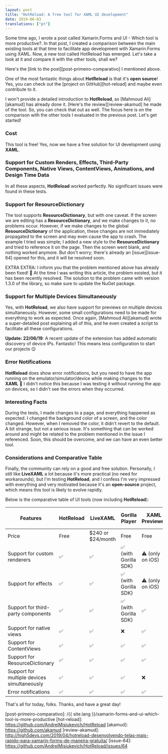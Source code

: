 ```yaml
---
layout: post
title: "HotReload: A free tool for XAML UI development"
date: 2019-06-03
translations: ["pt"]
---
```


<p class="intro"><span class="dropcap">S</span>ome time ago, I wrote a post called Xamarin.Forms and UI - Which tool is more productive?. In that post, I created a comparison between the main existing tools at that time to facilitate app development with Xamarin.Forms using XAML. Now, a new tool called HotReload has emerged. Let's take a look at it and compare it with the other tools, shall we?</p>

Here's the [link to the post][post-primeiro-comparativo] I mentioned above.

One of the most fantastic things about **HotReload** is that it's **open source**! Yes, you can check out the [project on GitHub][hot-reload] and maybe even contribute to it.

I won't provide a detailed introduction to **HotReload**, as [Mahmoud Ali][akamud] has already done it. [Here's the review][review-akamud] he made of the tool. So, you can check that out as well. The focus here is on the comparison with the other tools I evaluated in the previous post. Let's get started!

### Cost
This tool is free! Yes, now we have a free solution for UI development using **XAML**.

### Support for Custom Renders, Effects, Third-Party Components, Native Views, ContentViews, Animations, and Design Time Data
In all these aspects, **HotReload** worked perfectly. No significant issues were found in these tests.

### Support for ResourceDictionary
The tool supports **ResourceDictionary**, but with one caveat. If the screen we are editing has a **ResourceDictionary**, and we make changes to it, no problems occur. However, if we make changes to the global **ResourceDictionary** of the application, these changes are not immediately propagated to the screen and may even cause the app to crash. The example I tried was simple; I added a new style to the **ResourceDictionary** and tried to reference it on the page. Then the screen went blank, and nothing worked anymore. But don't worry; there's already an [issue][issue-64] opened for this, and it will be resolved soon.

EXTRA EXTRA: I inform you that the problem mentioned above has already been fixed! 🙂 At the time I was writing this article, the problem existed, but it has been recently resolved. The solution to the problem came with version 1.3.0 of the library, so make sure to update the NuGet package.

### Support for Multiple Devices Simultaneously
Yes, with **HotReload**, we also have support for previews on multiple devices simultaneously. However, some small configurations need to be made for everything to work as expected. Once again, [Mahmoud Ali][akamud] wrote a super-detailed post explaining all of this, and he even created a script to facilitate all these configurations.

**Update: 22/06/19**: A recent update of the extension has added automatic discovery of device IPs. Fantastic! This means less configuration to start our projects 😉

### Error Notifications
**HotReload** does show error notifications, but you need to have the app running on the emulator/simulator/device while making changes to the **XAML** 🙂 I didn't notice this because I was testing it without running the app on devices, so I didn't see the errors when they occurred.

### Interesting Facts
During the tests, I made changes to a page, and everything happened as expected. I changed the background color of a screen, and the color changed. However, when I removed the color, it didn't revert to the default. A bit strange, but not a serious issue. It's something that can be worked around and might be related to the problem mentioned in the issue I referenced. Soon, this should be overcome, and we can have an even better tool.

### Considerations and Comparative Table
Finally, the community can rely on a good and free solution. Personally, I still like **LiveXAML** a lot because it's more practical (no need for workarounds), but I'm testing **HotReload**, and I confess I'm very impressed with everything and very motivated because it's an **open-source** project, which means this tool is likely to evolve rapidly.

Below is the comparative table of UI tools (now including **HotReload**):

| Features                                    | HotReload       | LiveXAML          | Gorilla Player       | XAML Previewer     | Xamarin Live Player |
| ------------------------------------------- | --------------- | ----------------- | -------------------- | ------------------ | ------------------- |
| Price                                       | Free            | $240 or $24/month | Free                 | Free               | Free                |
| Support for custom renderers                | ✅              | ✅                | ✅ (with Gorilla SDK) | ⚠️ (only on iOS)    | ❌                  |
| Support for effects                         | ✅              | ✅                | ✅ (with Gorilla SDK) | ⚠️ (only on iOS)    | ❌                  |
| Support for third-party components          | ✅              | ✅                | ✅ (with Gorilla SDK) | ✅                 | -                   |
| Support for native views                    | ✅              | ✅                | ❌                    | ✅                 | -                   |
| Support for ContentViews                    | ✅              | ✅                | ✅                    | ✅                 | -                   |
| Support for ResourceDictionary              | ✅              | ✅                | ✅                    | ✅                 | -                   |
| Support for multiple devices simultaneously | ✅              | ✅                | ✅                    | ❌                 | ❌                  |
| Error notifications                         | ✅              | ✅                | ✅                    | ✅                 | ✅                  |

That's all for today, folks. Thanks, and have a great day!

[post-primeiro-comparativo]: /{{ site.lang }}/xamarin-forms-and-ui-which-tool-is-more-productive
[hot-reload]:                https://github.com/AndreiMisiukevich/HotReload
[akamud]:                    https://github.com/akamud
[review-akamud]:             http://high5devs.com/2019/04/hotreload-desenvolvendo-telas-mais-rapido-para-xamarin-forms-de-maneira-gratuita/
[issue-64]:                  https://github.com/AndreiMisiukevich/HotReload/issues/64
